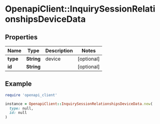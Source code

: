 # OpenapiClient::InquirySessionRelationshipsDeviceData

## Properties

| Name | Type | Description | Notes |
| ---- | ---- | ----------- | ----- |
| **type** | **String** | device | [optional] |
| **id** | **String** |  | [optional] |

## Example

```ruby
require 'openapi_client'

instance = OpenapiClient::InquirySessionRelationshipsDeviceData.new(
  type: null,
  id: null
)
```

